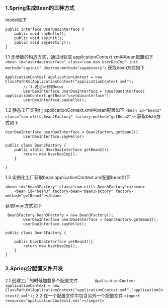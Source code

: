 ### 1.Spring生成Bean的三种方式
model如下
```
public interface UserDaoInterface {
    public void sayHello();
    public void sayinit();
    public void saydestory();
}
```
1.1 无参数的构造方式，通过id获取
applicationContext.xml中bean配置如下
 `<bean id="userdaointerface" class="com.dao.UserDaoImp" init-method="sayinit" destroy-method="saydestory">`
 获取bean方式如下
```
ApplicationContext applicationContext = new ClassPathXmlApplicationContext("applicationContext.xml");
        // 1.通过id获取bean
        UserDaoInterface userDaoInterface = (UserDaoInterface) applicationContext.getBean("userdaointerface");
        userDaoInterface.sayHello();
```
1.2 静态工厂实例化
applicationContext.xml中bean配置如下
`<bean id="bean2" class="com.utils.Bean2Factory" factory-method="getBean2"/>`
获取bean方式如下
```
UserDaoInterface userDaoInterface = Bean2Factory.getBean2();
        userDaoInterface.sayHello()
```

```
public class Bean2Factory {
    public static UserDaoInterface getBean2(){
        return new UserDaoImp();
    }

}
```
1.3 实例化工厂获取bean
applicationContext.xml配置bean如下
```
<bean id="bean3Factory" class="com.utils.Bean3Factory"></bean>
    <bean id="bean3" factory-bean="bean3Factory" factory-method="getBean3"></bean>
```
获取bean方式如下
```
 Bean3Factory bean3Factory = new Bean3Factory();
        UserDaoInterface userDaoInterface = bean3Factory.getBean3();
        userDaoInterface.sayHello();
```

```
public class Bean3Factory {

    public UserDaoInterface getBean3(){
        return new UserDaoImp();
    }
}
```
### 2.Spring分配置文件开发
2.1 创建工厂的时候加载多个配置文件
`        ApplicationContext applicationContext = new ClassPathXmlApplicationContext("applicationContext.xml","applicationContext2.xml");
`
2.2 在一个配置文件中包含另外一个配置文件
`<import resource="applicationContext2.xml"></import>`



 

